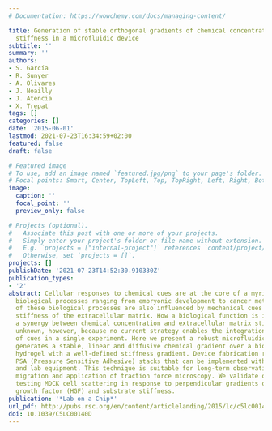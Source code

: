 ```yaml
---
# Documentation: https://wowchemy.com/docs/managing-content/

title: Generation of stable orthogonal gradients of chemical concentration and substrate
  stiffness in a microfluidic device
subtitle: ''
summary: ''
authors:
- S. García
- R. Sunyer
- A. Olivares
- J. Noailly
- J. Atencia
- X. Trepat
tags: []
categories: []
date: '2015-06-01'
lastmod: 2021-07-23T16:34:59+02:00
featured: false
draft: false

# Featured image
# To use, add an image named `featured.jpg/png` to your page's folder.
# Focal points: Smart, Center, TopLeft, Top, TopRight, Left, Right, BottomLeft, Bottom, BottomRight.
image:
  caption: ''
  focal_point: ''
  preview_only: false

# Projects (optional).
#   Associate this post with one or more of your projects.
#   Simply enter your project's folder or file name without extension.
#   E.g. `projects = ["internal-project"]` references `content/project/deep-learning/index.md`.
#   Otherwise, set `projects = []`.
projects: []
publishDate: '2021-07-23T14:52:30.910330Z'
publication_types:
- '2'
abstract: Cellular responses to chemical cues are at the core of a myriad of fundamental
  biological processes ranging from embryonic development to cancer metastasis. Most
  of these biological processes are also influenced by mechanical cues such as the
  stiffness of the extracellular matrix. How a biological function is influenced by
  a synergy between chemical concentration and extracellular matrix stiffness is largely
  unknown, however, because no current strategy enables the integration of both types
  of cues in a single experiment. Here we present a robust microfluidic device that
  generates a stable, linear and diffusive chemical gradient over a biocompatible
  hydrogel with a well-defined stiffness gradient. Device fabrication relies on patterned
  PSA (Pressure Sensitive Adhesive) stacks that can be implemented with minimal cost
  and lab equipment. This technique is suitable for long-term observation of cell
  migration and application of traction force microscopy. We validate our device by
  testing MDCK cell scattering in response to perpendicular gradients of hepatocyte
  growth factor (HGF) and substrate stiffness.
publication: '*Lab on a Chip*'
url_pdf: http://pubs.rsc.org/en/content/articlelanding/2015/lc/c5lc00140d
doi: 10.1039/C5LC00140D
---
```

